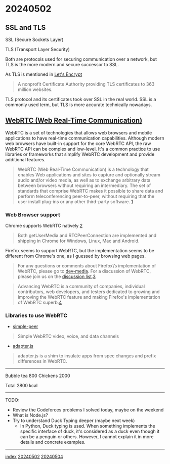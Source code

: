 <head><meta name="viewport" content="width=device-width, initial-scale=1.0, user-scalable=yes" /></head>

# 20240502

## SSL and TLS

SSL (Secure Sockets Layer)

TLS (Transport Layer Security)

Both are protocols used for securing communication over a network, but TLS is the more modern and secure successor to SSL.

As TLS is mentioned in [Let\'s Encrypt](https://letsencrypt.org/)

> A nonprofit Certificate Authority providing TLS certificates to 363 million websites.

TLS protocol and its certificates took over SSL in the real world. SSL is a commonly used term, but TLS is more accurate technically nowadays.

## [WebRTC (Web Real-Time Communication)](https://webrtc.org)

WebRTC is a set of technologies that allows web browsers and mobile applications to have real-time communication capabilities. Although modern web browsers have built-in support for the core WebRTC API, the raw WebRTC API can be complex and low-level. It\'s a common practice to use libraries or frameworks that simplify WebRTC development and provide additional features. 

> WebRTC (Web Real-Time Communication) is a technology that enables Web applications and sites to capture and optionally stream audio and/or video media, as well as to exchange arbitrary data between browsers without requiring an intermediary. The set of standards that comprise WebRTC makes it possible to share data and perform teleconferencing peer-to-peer, without requiring that the user install plug-ins or any other third-party software. [1](https://developer.mozilla.org/en-US/docs/Web/API/WebRTC_API)

### Web Browser support

Chrome supports WebRTC natively [2](https://webrtc.github.io/webrtc-org/web-apis/chrome/)

> Both getUserMedia and RTCPeerConnection are implemented and shipping in Chrome for Windows, Linux, Mac and Android.

Firefox seems to support WebRTC, but the implementation seems to be different from Chrome\'s one, as I guessed by browsing web pages.

> For any questions or comments about Firefox\’s implementation of WebRTC, please go to [dev-media](https://groups.google.com/forum/#!forum/mozilla.dev.media). For a discussion of WebRTC, please join us on the [discussion list](https://groups.google.com/group/discuss-webrtc).[3](https://webrtc.github.io/webrtc-org/web-apis/firefox/)

> Advancing WebRTC is a community of companies, individual contributors, web developers, and testers dedicated to growing and improving the WebRTC feature and making Firefox\'s implementation of WebRTC superb.[4](https://blog.mozilla.org/webrtc/)

### Libraries to use WebRTC

- [simple-peer](https://github.com/feross/simple-peer)

> Simple WebRTC video, voice, and data channels

- [adapter.js](https://github.com/webrtcHacks/adapter)

> adapter.js is a shim to insulate apps from spec changes and prefix differences in WebRTC.

---

Bubble tea 800
Chickens 2000

Total 2800 kcal

---

TODO:

- Review the Codeforces problems I solved today, maybe on the weekend
- What is Node.js?
- Try to understand Duck Typing deeper (maybe next week)
	- In Python, Duck typing is used. When something implements the specific interface of duck, it\'s considered as a duck even though it can be a penguin or others. However, I cannot explain it in more details and concrete examples.

---

[index](../../index.html)
[20240502](20240502.html)
[20240504](20240504.html)
